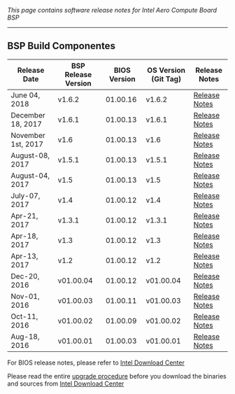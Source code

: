 _This page contains software release notes for Intel Aero Compute Board BSP_

***

## BSP Build Componentes 
Release Date| BSP Release Version | BIOS Version | OS Version (Git Tag) | Release Notes
---|---|---|---|---|
June 04, 2018 | v1.6.2 | 01.00.16 | v1.6.2 | [Release Notes](https://github.comhttps://raw.githubusercontent.com/guermonprez/meta-intel-aero/releases/tag/v1.6.2)
December 18, 2017 | v1.6.1 | 01.00.13 | v1.6.1 | [Release Notes](https://github.comhttps://raw.githubusercontent.com/guermonprez/meta-intel-aero/releases/tag/v1.6.1)
November 1st, 2017 | v1.6 | 01.00.13 | v1.6 | [Release Notes](https://github.comhttps://raw.githubusercontent.com/guermonprez/meta-intel-aero/releases/tag/v1.6)
August-08, 2017 | v1.5.1 | 01.00.13 | v1.5.1 | [Release Notes](https://github.comhttps://raw.githubusercontent.com/guermonprez/meta-intel-aero/releases/tag/v1.5.1)
August-04, 2017 | v1.5 | 01.00.13 | v1.5 | [Release Notes](https://github.comhttps://raw.githubusercontent.com/guermonprez/meta-intel-aero/releases/tag/v1.5)
July-07, 2017 | v1.4 | 01.00.12 | v1.4 | [Release Notes](https://github.comhttps://raw.githubusercontent.com/guermonprez/meta-intel-aero/releases/tag/v1.4)
Apr-21, 2017 | v1.3.1 | 01.00.12 | v1.3.1 | [Release Notes](https://github.comhttps://raw.githubusercontent.com/guermonprez/meta-intel-aero/releases/tag/v1.3.1)
Apr-18, 2017 | v1.3 | 01.00.12 | v1.3 | [Release Notes](https://github.comhttps://raw.githubusercontent.com/guermonprez/meta-intel-aero/releases/tag/v1.3)
Apr-13, 2017 | v1.2 | 01.00.12 | v1.2 | [Release Notes](https://github.comhttps://raw.githubusercontent.com/guermonprez/meta-intel-aero/releases/tag/v1.2)
Dec-20, 2016 | v01.00.04 | 01.00.12 | v01.00.04 | [Release Notes](https://github.comhttps://raw.githubusercontent.com/guermonprez/meta-intel-aero/releases/tag/v01.00.04)
Nov-01, 2016 | v01.00.03 | 01.00.11 | v01.00.03 | [Release Notes](https://github.comhttps://raw.githubusercontent.com/guermonprez/meta-intel-aero/releases/tag/v01.00.03)
Oct-11, 2016 | v01.00.02 | 01.00.09 | v01.00.02 | [Release Notes](https://github.comhttps://raw.githubusercontent.com/guermonprez/meta-intel-aero/releases/tag/v01.00.02)
Aug-18, 2016 | v01.00.01 | 01.00.03 | v01.00.01 | [Release Notes](https://github.comhttps://raw.githubusercontent.com/guermonprez/meta-intel-aero/releases/tag/v01.00.01)

For BIOS release notes, please refer to [Intel Download Center](https://downloadcenter.intel.com/download/27399/Intel-Aero-Platform-for-UAVs-Installation-Files)

Please read the entire [upgrade procedure](02-Initial-Setup) before you download the binaries and sources from [Intel Download Center](https://downloadcenter.intel.com/download/26932/Intel-Aero-Platform-for-UAVs-Installation-Files?v=t)
